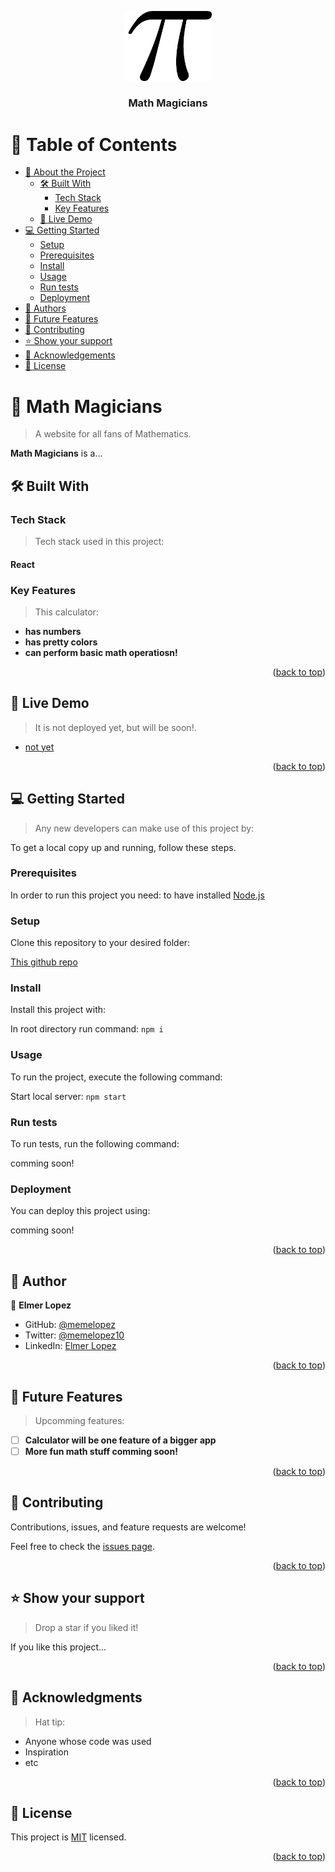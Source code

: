 <a name="readme-top"></a>

<!--
HOW TO USE:
This is an example of how you may give instructions on setting up your project locally.

Modify this file to match your project and remove sections that don't apply.

REQUIRED SECTIONS:
- Table of Contents
- About the Project
  - Built With
  - Live Demo
- Getting Started
- Authors
- Future Features
- Contributing
- Show your support
- Acknowledgements
- License

OPTIONAL SECTIONS:
- FAQ

After you're finished please remove all the comments and instructions!
-->

<div align="center">
  <!-- You are encouraged to replace this logo with your own! Otherwise you can also remove it. -->
  <img src="./public/pi1.png" alt="logo" width="140"  height="auto" />
  <br/>

  <h3><b>Math Magicians</b></h3>

</div>

<!-- TABLE OF CONTENTS -->

# 📗 Table of Contents

- [📖 About the Project](#about-project)
  - [🛠 Built With](#built-with)
    - [Tech Stack](#tech-stack)
    - [Key Features](#key-features)
  - [🚀 Live Demo](#live-demo)
- [💻 Getting Started](#getting-started)
  - [Setup](#setup)
  - [Prerequisites](#prerequisites)
  - [Install](#install)
  - [Usage](#usage)
  - [Run tests](#run-tests)
  - [Deployment](#triangular_flag_on_post-deployment)
- [👥 Authors](#authors)
- [🔭 Future Features](#future-features)
- [🤝 Contributing](#contributing)
- [⭐️ Show your support](#support)
- [🙏 Acknowledgements](#acknowledgements)
- [📝 License](#license)

<!-- PROJECT DESCRIPTION -->

# 📖 Math Magicians <a name="about-project"></a>

> A website for all fans of Mathematics.

**Math Magicians** is a...

## 🛠 Built With <a name="built-with"></a>

### Tech Stack <a name="tech-stack"></a>

> Tech stack used in this project:

#### React 

<!-- Features -->

### Key Features <a name="key-features"></a>

> This calculator:

- **has numbers**
- **has pretty colors**
- **can perform basic math operatiosn!**

<p align="right">(<a href="#readme-top">back to top</a>)</p>

<!-- LIVE DEMO -->

## 🚀 Live Demo <a name="live-demo"></a>

> It is not deployed yet, but will be soon!.

- [not yet](www.google.com)

<p align="right">(<a href="#readme-top">back to top</a>)</p>

<!-- GETTING STARTED -->

## 💻 Getting Started <a name="getting-started"></a>

> Any new developers can make use of this project by:

To get a local copy up and running, follow these steps.

### Prerequisites

In order to run this project you need: to have installed [Node.js](https://nodejs.org/)

<!--
Example command:

```sh
 gem install rails
```
 -->

### Setup

Clone this repository to your desired folder:

[This github repo](https://github.com/memelopez/magicmath)

<!--
Example commands:

```sh
  cd my-folder
  git clone git@github.com:myaccount/my-project.git
```
--->

### Install

Install this project with:

In root directory run command: `npm i`

<!--
Example command:

```sh
  cd my-project
  gem install
```
--->

### Usage

To run the project, execute the following command:

Start local server: `npm start`
<!--
Example command:

```sh
  rails server
```
--->

### Run tests

To run tests, run the following command:

comming soon!

<!--
Example command:

```sh
  bin/rails test test/models/article_test.rb
```
--->

### Deployment

You can deploy this project using:

comming soon!

<!--
Example:

```sh

```
 -->

<p align="right">(<a href="#readme-top">back to top</a>)</p>

<!-- AUTHORS -->

## 👥 Author <a name="authors"></a>

👤 **Elmer Lopez**

- GitHub: [@memelopez](https://github.com/memelopez/)
- Twitter: [@memelopez10](https://twitter.com/memelopez10)
- LinkedIn: [Elmer Lopez](https://www.linkedin.com/in/elmer-lopez-51b187200/)

<p align="right">(<a href="#readme-top">back to top</a>)</p>

<!-- FUTURE FEATURES -->

## 🔭 Future Features <a name="future-features"></a>

> Upcomming features:

- [ ] **Calculator will be one feature of a bigger app**
- [ ] **More fun math stuff comming soon!**

<p align="right">(<a href="#readme-top">back to top</a>)</p>

<!-- CONTRIBUTING -->

## 🤝 Contributing <a name="contributing"></a>

Contributions, issues, and feature requests are welcome!

Feel free to check the [issues page](../../issues/).

<p align="right">(<a href="#readme-top">back to top</a>)</p>

<!-- SUPPORT -->

## ⭐️ Show your support <a name="support"></a>

> Drop a star if you liked it! 

If you like this project...

<p align="right">(<a href="#readme-top">back to top</a>)</p>

<!-- ACKNOWLEDGEMENTS -->

## 🙏 Acknowledgments <a name="acknowledgements"></a>

> Hat tip:

- Anyone whose code was used
- Inspiration
- etc

<p align="right">(<a href="#readme-top">back to top</a>)</p>


<!-- LICENSE -->

## 📝 License <a name="license"></a>

This project is [MIT](https://github.com/IjayAbby/Web-Scraper-Ruby-Capstone-Project/blob/development/LICENSE) licensed.

<p align="right">(<a href="#readme-top">back to top</a>)</p>
